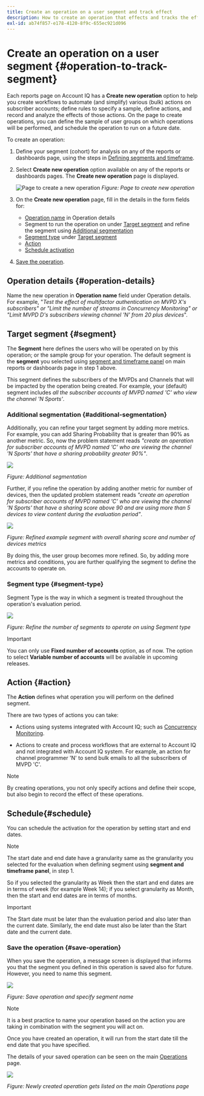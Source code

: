 ```yaml
---
title: Create an operation on a user segment and track effect
description: How to create an operation that effects and tracks the effect on a defined segment of users.
exl-id: ab74f857-e178-4120-8f9c-655ec921d096
---
```

# Create an operation on a user segment {#operation-to-track-segment}

Each reports page on Account IQ has a **Create new operation** option to help you create workflows to automate (and simplify) various (bulk) actions on subscriber accounts; define rules to specify a sample, define actions, and record and analyze the effects of those actions. On the page to create operations, you can define the sample of user groups on which operations will be performed, and schedule the operation to run on a future date.

To create an operation:

1. Define your segment (cohort) for analysis on any of the reports or dashboards page, using the steps in [Defining segments and timeframe](/help/AccountIQ/howto-select-segment-timeframe.md).

1. Select **Create new operation** option available on any of the reports or dashboards pages. The **Create new operation** page is displayed.

    ![Page to create a new operation](assets/create-new-operations.png)
    *Figure: Page to create new operation*

1. On the **Create new operation** page, fill in the details in the form fields for:
  
   * [Operation name](#operation-details) in Operation details
   * Segment to run the operation on under [Target segment](#segment) and refine the segment using [Additional segmentation](#additional-segmentation)
   * [Segment type](#segment-type) under [Target segment](#segment)
   * [Action](#action)
   * [Schedule activation](#schedule)

1. [Save the operation](#save-operation).

## Operation details {#operation-details}

Name the new operation in **Operation name** field under Operation details. For example, "*Test the effect of multifactor authentication on MVPD X's subscribers" or "Limit the number of streams in Concurrency Monitoring" or "Limit MVPD D's subscribers viewing channel 'N' from 20 plus devices*".


## Target segment {#segment}

The **Segment** here defines the users who will be operated on by this operation; or the sample group for your operation. The default segment is the **segment** you selected using [segment and timeframe panel](/help/AccountIQ/howto-select-segment-timeframe.md) on main reports or dashboards page in step 1 above.

<!--* The first segment entry in the **Segment** section, by default, shows the **segment** you selected in the step 1.

* The **segment evaluation period** is the time period of analysis you selected in step 1 from **Granularity and Timeframe** option.
![](assets/operations-segment-selection.png)
*Figure: Segment and timeframe selection on the main page*-->

This segment defines the subscribers of the MVPDs and Channels that will be impacted by the operation being created. For example, your (default) segment includes *all the subscriber accounts of MVPD named 'C' who view the channel 'N Sports'*.

### Additional segmentation {#additional-segmentation}

Additionally, you can refine your target segment by adding more metrics. For example, you can add Sharing Probability that is greater than 90% as another metric. So, now the problem statement reads *"create an operation for subscriber accounts of MVPD named 'C' who are viewing the channel 'N Sports' that have a sharing probability greater 90%"*.

![](assets/additional-segment.gif)

*Figure: Additional segmentation*

Further, if you refine the operation by adding another metric for number of devices, then the updated problem statement reads *"create an operation for subscriber accounts of MVPD named 'C' who are viewing the channel 'N Sports' that have a sharing score above 90 and are using more than 5 devices to view content during the evaluation period"*.

![](assets/refined-segment.png)

*Figure: Refined example segment with overall sharing score and number of devices metrics*

By doing this, the user group becomes more refined. So, by adding more metrics and conditions, you are further qualifying the segment to define the accounts to operate on.

### Segment type {#segment-type}

Segment Type is the way in which a segment is treated throughout the operation's evaluation period.

![](assets/segment-type.png)

*Figure: Refine the number of segments to operate on using Segment type*

<!--The segment type option allows you to further refine your segment based on the evaluation period (or time).

**Fixed number of accounts** 

When you select **Fixed number of accounts** segment type, then you need to specify an evaluation period as well.

By doing so, you are fixing the sample size for evaluation in terms of numbers. You are making Account IQ identify a specific set of users (that meet the criteria of defined evaluation period and segment metrics) to operate on. The analysis and graphs will be generated for this specific set of users only (identified initially) throughout the operation.

**Variable number of accounts**

When you select **Variable number of accounts** segment type, you do not limit the number of accounts in segment. The accounts which fall under the defined segment metrics are the part of the segment, and the number of accounts will change continuously during the course of operation.-->

>[!IMPORTANT]
>
>You can only use **Fixed number of accounts** option, as of now. The option to select **Variable number of accounts** will be available in upcoming releases.

<!--

you tell Account IQ in the beginning of the operation which number of accounts to operate on.

Account IQ system only has a segment definition, and during the operation it looks into all the accounts that fit that segments.

the number of accounts in segment is not limited, the accounts that fall under defined segment metrics will be part of the segment, and the no of accounts will change continuously, as there are no specific limitations - like an evaluation period in the past.When the segment is defined (which in this example is, subscriber accounts of MVPD 'C' who are viewing the channel 'N Sports' that have a sharing score above 80 and are using 10 different IPs) and we also identified a time period to evaluate a segment. This identifies X number of accounts as sample (for example 5000). How many devices they are using?
It identifies x-number of accounts (5000)...a very specific set of users that meet this criteria.
for every period that we schedule (within that operation) during that operation) we will look at those 5K users that are originally identified and we will present graph about them. How are the sharing scores coming up?u We identified a period. Are their sharing scores going up? Are there fewer of them who are meeting this definition?
Fixed versus variable is the way the treated in fixed or variable way.

1. we identified a fixed set of accounts.
2. we evaluate those specific accounts on criteria throughout the operation.

General idea independent of graph is that we will evaluate a set of accounts identified initially, for no of periods during operation and generate graphs against that.
Those are the 5000 users for which I will create graphs for for every period of the operation.

**Variable number of accounts**
We do not identify any initial set of accounts, we just have a segment definition.
Each period during the operation, we go and look into all the accounts that fit that segments.
If it is not a fixed segment, I won't initially evaluate it. I won't have an initial set of 5000. Instead at every period during the evaluation I will evaluate the segment then, and then I will produce graph about the next 3000 users.
the......will vary from period to period.

if not fixed segment, then I won't initially evaluate or have initial set of 5000, instead at every period during an operation and the.-->

## Action {#action}

The **Action** defines what operation you will perform on the defined segment.

There are two types of actions you can take:

* Actions using systems integrated with Account IQ; such as [Concurrency Monitoring](https://tve.helpdocsonline.com/concurrency-monitoring-introduction)<!--, or Adobe Target-->.

* Actions to create and process workflows that are external to Account IQ and not integrated with Account IQ system. For example, an action for channel programmer 'N' to send bulk emails to all the subscribers of MVPD 'C'.

>[!NOTE]
>
>By creating operations, you not only specify actions and define their scope, but also begin to record the effect of these operations.

## Schedule{#schedule}

You can schedule the activation for the operation by setting start and end dates.

>[!NOTE]
>
>The start date and end date have a granularity same as the granularity you selected for the evaluation when defining segment using **segment and timeframe panel**, in step 1.
>
>
>So if you selected the granularity as Week then the start and end dates are in terms of week (for example Week 14); if you select granularity as Month, then the start and end dates are in terms of months.


>[!IMPORTANT]
>
>The Start date must be later than the evaluation period and also later than the current date. Similarly, the end date must also be later than the Start date and the current date.

### Save the operation {#save-operation}

When you save the operation, a message screen is displayed that informs you that the segment you defined in this operation is saved also for future. However, you need to name this segment.

![](assets/save-operation.png)

*Figure: Save operation and specify segment name*

>[!NOTE]
>
>It is a best practice to name your operation based on the action you are taking in combination with the segment you will act on.

<!--In future you can select this saved segment when defining a segment for your analysis on the main reports page. Moreover, the saved segment is also listed when you create an operation the next time.

![](assets/saved-segment-operations-page.png)

*Figure: Saved segments in segment selector on Create new operations page* 

>[!IMPORTANT]
>
>When creating an operation, if you select a segment that was previously created then you cannot add new metrics to it and refine it.
>
>Adding new metrics creates a new segment, but you cannot modify an existing segment.-->

Once you have created an operation, it will run from the start date till the end date that you have specified.

The details of your saved operation can be seen on the main [Operations](/help/AccountIQ/operations.md) page.

![](assets/new-operation-created.png)

*Figure: Newly created operation gets listed on the main Operations page*
